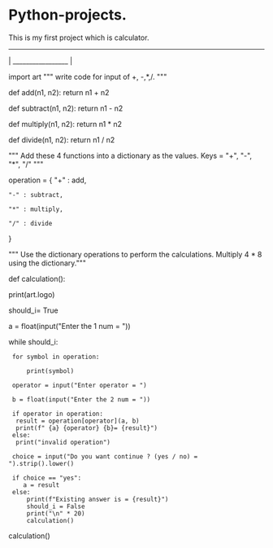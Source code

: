 # Python-projects.
This is my first project which is calculator. 
_____________________
|  _________________  |

import art
""" write code for input of +, -,*,/.
"""

def add(n1, n2):
    return n1 + n2

def subtract(n1, n2):
    return n1 - n2

def multiply(n1, n2):
    return n1 * n2

def divide(n1, n2):
    return  n1 / n2

""" Add these 4 functions into a dictionary as the values. Keys = "+", "-", "*", "/"
 """

operation = {
    "+" : add,
    
    "-" : subtract,
    
    "*" : multiply,
    
    "/" : divide

}

"""  Use the dictionary operations to perform the calculations. Multiply 4 * 8 using the dictionary."""

def calculation():
   
   print(art.logo)

   should_i= True
   
   a = float(input("Enter the 1 num = "))
   
   while should_i:
     
     for symbol in operation:
         
         print(symbol)
     
     operator = input("Enter operator = ")
     
     b = float(input("Enter the 2 num = "))

     if operator in operation:
      result = operation[operator](a, b)
      print(f" {a} {operator} {b}= {result}")
     else:
      print("invalid operation")

     choice = input("Do you want continue ? (yes / no) = ").strip().lower()

     if choice == "yes":
        a = result
     else:
         print(f"Existing answer is = {result}")
         should_i = False
         print("\n" * 20)
         calculation()

calculation()
